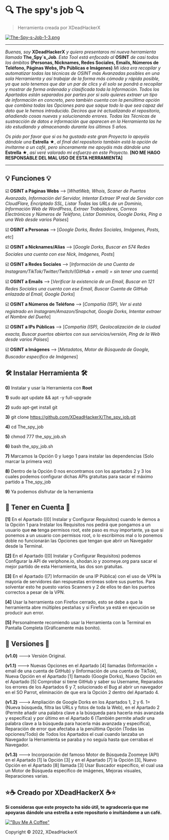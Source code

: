 # 🔍 The spy's job 🔍

> Herramienta creada por XDeadHackerX

[![The-Spy-s-Job-1-3.png](https://i.postimg.cc/Gh0Hg50r/The-Spy-s-Job-1-3.png)](https://postimg.cc/7bVHfXYQ)

---

*Buenas, soy* **XDeadHackerX** *y quiero presentaros mi nueva herramienta llamada* **The_Spy´s_Job**. *Esta Tool está enfocado al* **OSINT** *de casi todos los ámbitos* **(Personas, Nicknames, Redes Sociales, Emails, Números de Teléfono, Páginas Webs, IPs Públicas e Imágenes)** *Mi idea era recopilar y automatizar todas las técnicas de OSINT más Avanzadas posibles en una sola Herramienta y así trabajar de la forma más cómoda y rápida posible, ya que solo tenemos que dar un par de clics y él solo se pondrá a recopilar y mostrar de forma ordenada y clasificada toda la Información. Todos los Apartados están separados por partes por si solo quieres extraer un tipo de información en concreto, pero también cuenta con la penúltima opción que combina todas las Opciones para que saque todo lo que sea capaz del dato que le hemos introducido. Deciros que iré actualizando el repositorio, añadiendo cosas nuevas y solucionando errores. Todas las Técnicas de sustracción de datos e información que aparecen en la Herramienta las he ido estudiando y almacenando durante los últimos 5 años.*

*Os pido por favor que si os ha gustado este gran Proyecto lo apoyéis dándole una* **Estrella** ★, *al final del repositorio también está la opción de invitarme a un café, pero sinceramente me apoyáis más dándole una* **Estrella** ★, *así veré valorado mi esfuerzo en este Proyecto.* **[NO ME HAGO RESPONSABLE DEL MAL USO DE ESTA HERRAMIENTA]**

---

## 💡 Funciones 💡

:ballot_box_with_check: **OSINT a Páginas Webs** --> [*WhatWeb, Whois, Scaner de Puertos Avanzado, Información del Servidor, Intentar Extraer IP real de Servidor con CloudFlare, Encriptado SSL, Listar Todas las URLs de un Dominio, Información Web de WordPress, Extraer Trabajadores, Correos Electrónicos y Números de Teléfono, Listar Dominios, Google Dorks, Ping a una Web desde varios Países*]

:ballot_box_with_check: **OSINT a Personas** --> [*Google Dorks, Redes Sociales, Imágenes, Posts, etc*]

:ballot_box_with_check: **OSINT a Nicknames/Alias** --> [*Google Dorks, Buscar en 574 Redes Sociales una cuenta con ese Nick, Imágenes, Posts*]

:ballot_box_with_check: **OSINT a Redes Sociales** --> [*Información de una Cuenta de Instagram/TikTok/Twitter/Twitch/(GitHub + email) = sin tener una cuenta*]

:ballot_box_with_check: **OSINT a Emails** --> [*Verificar la existencia de un Email, Buscar en 121 Redes Sociales una cuenta con ese Email, Buscar Cuenta de GitHub enlazada al Email, Google Dorks*]

:ballot_box_with_check: **OSINT a Números de Teléfono** --> [*Compañía (ISP), Ver si está registrado en Instagram/Amazon/Snapchat, Google Dorks, Intentar extraer el Nombre del Dueño*]

:ballot_box_with_check: **OSINT a IPs Públicas** --> [*Compañía (ISP), Geolocalización de la ciudad exacta, Buscar puertos abiertos con sus servicios/versión, Ping de la Web desde varios Países*]

:ballot_box_with_check: **OSINT a Imágenes** --> [*Metadatos, Motor de Búsqueda de Google, Buscador específico de Imágenes*]

## 🛠 Instalar Herramienta 🛠

**0)** Instalar y usar la Herramienta con **Root**

**1)** sudo apt update && apt -y full-upgrade

**2)** sudo apt-get install git

**3)** git clone https://github.com/XDeadHackerX/The_spy_job.git 

**4)** cd The_spy_job

**5)** chmod 777 the_spy_job.sh

**6)** bash the_spy_job.sh

**7)** Marcamos la Opción 0 y luego 1 para instalar las dependencias (Solo marcar la primera vez)

**8)** Dentro de la Opción 0 nos encontramos con los apartados 2 y 3 los cuales podemos configurar 
dichas APIs gratuitas para sacar el máximo partido a The_spy_job

**9)** Ya podemos disfrutar de la herramienta

## 🎲 Tener en Cuenta 🎲

**[1]** En el Apartado ([0] Instalar y Configurar Requisitos) cuando le demos a la Opción 1 para Instalar los Requisitos nos pedirá que pongamos a un usuario que **no** tenga permisos root, este paso es muy importante, ya que si ponemos a un usuario con permisos root, o lo escribimos mal o lo ponemos doble no funcionarán las Opciones que tengan que abrir un Navegador desde la Terminal.

**[2]** En el Apartado ([0] Instalar y Configurar Requisitos) podemos Configurar la API de veriphone.io, shodan.io y zoomeye.org para sacar el mejor partido de esta Herramienta, las dos son gratuitas.

**[3]** En el Apartado ([7] Información de una IP Pública) con el uso de VPN la mayoría de servidores dan respuestas erróneas sobre sus puertos. Para solventar esto he puesto varios Scanners y 2 de ellos te dan los puertos correctos a pesar de la VPN.

**[4]** Usar la herramienta con Firefox cerrado, esto se debe a que la herramienta abre múltiples pestañas y si Firefox ya está en ejecución se producir aun error.

**[5]** Personalmente recomiendo usar la Herramienta con la Terminal en Pantalla Completa (Gráficamente más bonito).

## 🔎 Versiones 🔎

**(v1.0)** ---> Versión Original.

**(v1.1)** ---> Nuevas Opciones en el Apartado [4] llamadas (Información + email de una cuenta de GitHub) y (Información de una cuenta de TikTok), Nueva Opción en el Apartado [1] llamado (Google Dorks), Nuevo Opción en el Apartado [5] Comprobar si tiene GitHub y saber su Username, Reparados los errores de los Apartados 6 y 7, solucionado el Bug al abrir un navegador en el SO Parrot, eliminación de que era la Opción 2 dentro del Apartado 4.

**(v1.2)** ---> Ampliación de Google Dorks en los Apartados 1, 2 y 6. 1=(Nueva búsqueda, filtra las URLs y fotos de toda la Web), en el Apartado 2 (Permite añadir una palabra clave a la búsqueda para hacerla más avanzada y específica) y por último en el Apartado 6 (También permite añadir una palabra clave a la búsqueda para hacerla más avanzada y específica), Reparación de error que afectaba a la penúltima Opción (Todas las opciones/Todo) de Todos los Apartados el cual cuando lanzaba un Navegador la Herramienta se paraba y no seguía hasta que cerrabas el Navegador.

**(v1.3)** ---> Incorporación del famoso Motor de Búsqueda Zoomeye (API) en el Apartado [1] la Opción [3] y en el Apartado [7] la Opción [3], Nuevo Opción en el Apartado [8] llamada [3] Usar Buscador específico, el cual usa un Motor de Búsqueda específico de imágenes, Mejoras visuales, Reparaciones varias.

## ⭐☕ Creado por XDeadHackerX ☕⭐

**Si consideras que este proyecto ha sido útil, te agradecería que me apoyaras dándole una estrella a este repositorio o invitándome a un café.**

[!["Buy Me A Coffee"](https://www.buymeacoffee.com/assets/img/custom_images/orange_img.png)](https://www.buymeacoffee.com/XDeadHackerX)

Copyright © 2022, XDeadHackerX
